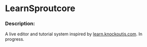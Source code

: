 # LearnSproutcore

### Description:

A live editor and tutorial system inspired by [learn.knockoutjs.com](http://learn.knockoutjs.com). In progress.
